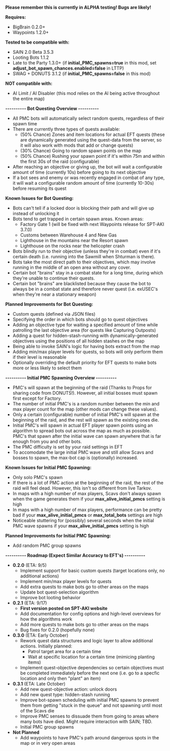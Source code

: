**Please remember this is currently in ALPHA testing! Bugs are likely!**

**Requires:**
* BigBrain 0.2.0+
* Waypoints 1.2.0+

**Tested to be compatible with:**
* SAIN 2.0 Beta 3.5.3
* Looting Bots 1.1.2
* Late to the Party 1.3.0+ (if **initial_PMC_spawns=true** in this mod, set **adjust_bot_spawn_chances.enabled=false** in LTTP)
* SWAG + DONUTS 3.1.2 (if **initial_PMC_spawns=false** in this mod)

**NOT compatible with:**
* AI Limit / AI Disabler (this mod relies on the AI being active throughout the entire map)

**---------- Bot Questing Overview ----------**
* All PMC bots will automatically select random quests, regardless of their spawn time
* There are currently three types of quests available:
    * (50% Chance) Zones and item locations for actual EFT quests (these are dynamically generated using the quest-data from the server, so it will also work with mods that add or change quests)
    * (30% Chance) Going to random spawn points on the map
    * (50% Chance) Rushing your spawn point if it's within 75m and within the first 30s of the raid (configurable)
* After reaching an objective or giving up, the bot will wait a configurable amount of time (currently 10s) before going to its next objective
* If a bot sees and enemy or was recently engaged in combat of any type, it will wait a configurable random amount of time (currently 10-30s) before resuming its quest

**Known Issues for Bot Questing:**
* Bots can't tell if a locked door is blocking their path and will give up instead of unlocking it
* Bots tend to get trapped in certain spawn areas. Known areas:
    * Factory Gate 1 (will be fixed with next Waypoints release for SPT-AKI 3.7.0)
    * Customs between Warehouse 4 and New Gas
    * Lighthouse in the mountains near the Resort spawn
    * Lighthouse on the rocks near the helicopter crash
* Bots blindly run to their objective (unless they're in combat) even if it's certain death (i.e. running into the Sawmill when Shturman is there).
* Bots take the most direct path to their objectives, which may involve running in the middle of an open area without any cover.
* Certain bot "brains" stay in a combat state for a long time, during which they're unable to continue their quests.
* Certain bot "brains" are blacklisted because they cause the bot to always be in a combat state and therefore never quest (i.e. exUSEC's when they're near a stationary weapon)

**Planned Improvements for Bot Questing:**
* Custom quests (defined via JSON files)
* Specifying the order in which bots should go to quest objectives
* Adding an objective type for waiting a specified amount of time while patrolling the last objective area (for quests like Capturing Outposts)
* Adding a quest for hidden-stash-running with dynamically-generated objectives using the positions of all hidden stashes on the map
* Being able to invoke SAIN's logic for having bots extract from the map
* Adding min/max player levels for quests, so bots will only perform them if their level is reasonable
* Optionally overriding the default priority for EFT quests to make bots more or less likely to select them

**---------- Initial PMC Spawning Overview ----------**
* PMC's will spawn at the beginning of the raid (Thanks to Props for sharing code from DONUTS!). However, all initial bosses must spawn first except for Factory. 
* The number of initial PMC's is a random number between the min and max player count for the map (other mods can change these values).
* Only a certain (configurable) number of initial PMC's will spawn at the beginning of the raid, and the rest will spawn as the existing ones die.
* Initial PMC's will spawn in actual EFT player spawn points using an algorithm to spread bots out across the map as much as possible. PMC's that spawn after the initial wave can spawn anywhere that is far enough from you and other bots.
* The PMC difficulty is set by your raid settings in EFT
* To accomodate the large initial PMC wave and still allow Scavs and bosses to spawn, the max-bot cap is (optionally) increased. 

**Known Issues for Initial PMC Spawning:**
* Only solo PMC's spawn
* If there is a lot of PMC action at the beginning of the raid, the rest of the raid will feel dead. However, this isn't so different from live Tarkov. 
* In maps with a high number of max players, Scavs don't always spawn when the game generates them if your **max_alive_initial_pmcs** setting is high
* In maps with a high number of max players, performance can be pretty bad if your **max_alive_initial_pmcs** or **max_total_bots** settings are high
* Noticeable stuttering for (possibly) several seconds when the initial PMC wave spawns if your **max_alive_initial_pmcs** setting is high

**Planned Improvements for Initial PMC Spawning:**
* Add random PMC group spawns

**---------- Roadmap (Expect Similar Accuracy to EFT's) ----------**
* **0.2.0** (ETA: 9/5)
    * Implement support for basic custom quests (target locations only, no additional actions)
    * Implement min/max player levels for quests
    * Add extra quests to make bots go to other areas on the maps
    * Update bot quest-selection algorithm
    * Improve bot looting behavior
* **0.2.1** (ETA: 9/17)
    * **First version posted on SPT-AKI website**
    * Add documentation for config options and high-level overviews for how the algorithms work
    * Add more quests to make bots go to other areas on the maps
    * Bug fixes for 0.2.0 (hopefully none)
* **0.3.0** (ETA: Early October)
    * Rework quest data structures and logic layer to allow additional actions. Initially planned:
        * Patrol target area for a certain time
        * Wait at specific location for a certain time (mimicing planting items)
    * Implement quest-objective dependencies so certain objectives must be completed immediately before the next one (i.e. go to a specfic location and only then "plant" an item)
* **0.3.1** (ETA: Late October)
    * Add new quest-objective action: unlock doors
    * Add new quest type: hidden-stash running
    * Improve bot-spawn scheduling with initial PMC spawns to prevent them from getting "stuck in the queue" and not spawning until most of the Scavs die
    * Improve PMC senses to dissuade them from going to areas where many bots have died. Might require interaction with SAIN; TBD.
    * Initial PMC group spawns
* **Not Planned**
    * Add waypoints to have PMC's path around dangerous spots in the map or in very open areas